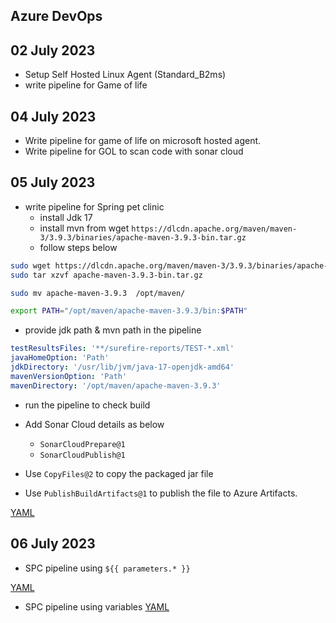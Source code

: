 Azure DevOps
----------------

## 02 July 2023

* Setup Self Hosted Linux Agent (Standard_B2ms)
* write pipeline for Game of life

## 04 July 2023

* Write pipeline for game of life on microsoft hosted agent.
* Write pipeline for GOL to scan code with sonar cloud

## 05 July 2023

* write pipeline for Spring pet clinic
    * install Jdk 17
    * install mvn from wget `https://dlcdn.apache.org/maven/maven-3/3.9.3/binaries/apache-maven-3.9.3-bin.tar.gz`
    * follow steps below
```bash
sudo wget https://dlcdn.apache.org/maven/maven-3/3.9.3/binaries/apache-maven-3.9.3-bin.tar.gz
sudo tar xzvf apache-maven-3.9.3-bin.tar.gz

sudo mv apache-maven-3.9.3  /opt/maven/

export PATH="/opt/maven/apache-maven-3.9.3/bin:$PATH"
```

  * provide jdk path & mvn path in the pipeline
```yaml
testResultsFiles: '**/surefire-reports/TEST-*.xml'
javaHomeOption: 'Path'
jdkDirectory: '/usr/lib/jvm/java-17-openjdk-amd64'
mavenVersionOption: 'Path'
mavenDirectory: '/opt/maven/apache-maven-3.9.3'
```
  * run the pipeline to check build

* Add Sonar Cloud details as below
    * `SonarCloudPrepare@1`
    * `SonarCloudPublish@1`

* Use `CopyFiles@2` to copy the packaged jar file
* Use `PublishBuildArtifacts@1` to publish the file to Azure Artifacts.

[YAML](/AzureDevOps/spc_normal_sonarcloud/azure-pipelines.yaml)


## 06 July 2023

* SPC pipeline using `${{ parameters.* }}`

[YAML](/AzureDevOps/spc_parameters/azure-pipelines.yaml)

* SPC pipeline using variables
[YAML](/AzureDevOps/spc_variables/azure-pipelines.yaml)



